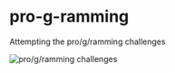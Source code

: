 # pro-g-ramming
Attempting the pro/g/ramming challenges

![pro/g/ramming challenges](https://imgur.com/OQ6B6ir.png)
